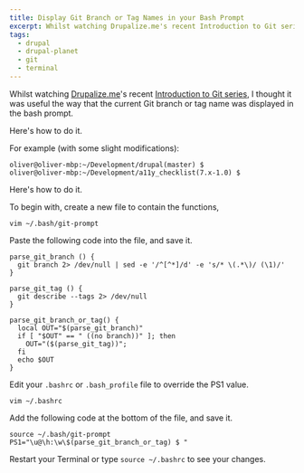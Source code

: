 ```yaml
---
title: Display Git Branch or Tag Names in your Bash Prompt
excerpt: Whilst watching Drupalize.me's recent Introduction to Git series, I thought it was useful the way that the current Git branch or tag name was displayed in the bash prompt. Here's how to do it.
tags:
  - drupal
  - drupal-planet
  - git
  - terminal
---
```

Whilst watching [Drupalize.me](http://drupalize.me "Drupalize.me")'s recent [Introduction to Git series](http://drupalize.me/series/introduction-git-series "Introduction to Git on Drupalize.me"), I thought it was useful the way that the current Git branch or tag name was displayed in the bash prompt.

Here's how to do it.

For example (with some slight modifications):

```language-bash
oliver@oliver-mbp:~/Development/drupal(master) $
oliver@oliver-mbp:~/Development/a11y_checklist(7.x-1.0) $
```

Here's how to do it.

To begin with, create a new file to contain the functions,

```language-bash
vim ~/.bash/git-prompt
```

Paste the following code into the file, and save it.

```language-bash
parse_git_branch () {
  git branch 2> /dev/null | sed -e '/^[^*]/d' -e 's/* \(.*\)/ (\1)/'
}

parse_git_tag () {
  git describe --tags 2> /dev/null
}
 
parse_git_branch_or_tag() {
  local OUT="$(parse_git_branch)"
  if [ "$OUT" == " ((no branch))" ]; then
    OUT="($(parse_git_tag))";
  fi
  echo $OUT
}
```

Edit your `.bashrc` or `.bash_profile` file to override the PS1 value.

```language-bash
vim ~/.bashrc
```

Add  the following code at the bottom of the file, and save it.

```language-bash
source ~/.bash/git-prompt
PS1="\u@\h:\w\$(parse_git_branch_or_tag) $ "
```

Restart your Terminal or type `source ~/.bashrc` to see your changes.
